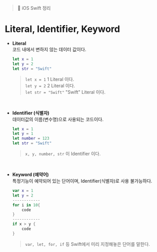   > 📝 iOS Swift 정리 
    
# Literal, Identifier, Keyword

- **Literal**  <br>
코드 내에서 변하지 않는 데이터 값이다.
   ```swift
   let x = 1
   let y = 2 
   let str = "Swift"
   ```
   > `let x = 1`  1 Literal 이다.<br>
   > `let y = 2`  2 Literal 이다. <br>
   > `let str = "Swift"` "Swift" Literal 이다. <br>
<br>

- **Identifier (식별자)**  <br>
데이터값의 이름(변수명)으로 사용되는 코드이다.
    ```swift
    let x = 1
    let y = 1 
    let number = 123
    let str = "Swift"
    ``` 
    > `x, y, number, str` 이 Identifier 이다. 
<br>

- **Keyword (예약어)** <br>
특정기능이 예약되어 있는 단어이며, Identifier(식별자)로 사용 불가능하다.
    ```swift
    var x = 1
    let y = 2
    ------------
    for i in 10{
        code
    }
    ------------
    if x > y {
        code
    }
    ```
    > `var, let, for, if` 등 Swift에서 미리 지정해놓은 단어를 말한다.
